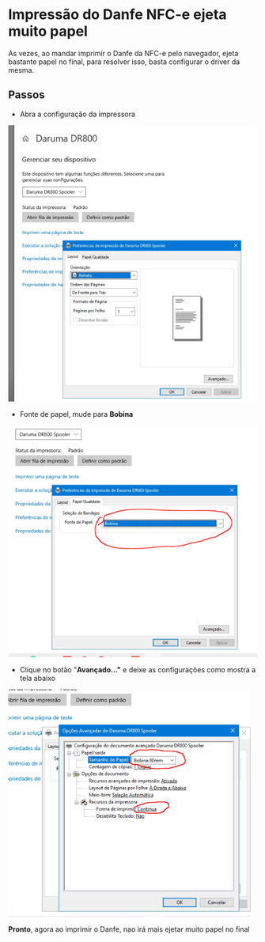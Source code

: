 # Impressão do Danfe NFC-e ejeta muito papel

As vezes, ao mandar imprimir o Danfe da NFC-e pelo navegador, ejeta bastante papel no final, para resolver isso, basta configurar o driver da mesma.

## Passos

* Abra a configuração da impressora

![](../../../../.gitbook/assets/passo1.PNG)

* Fonte de papel, mude para **Bobina**

![](../../../../.gitbook/assets/passo2.PNG)

* Clique no botão "**Avançado..."** e deixe as configurações como mostra a tela abaixo

![](../../../../.gitbook/assets/passo3.PNG)

**Pronto**, agora ao imprimir o Danfe, nao irá mais ejetar muito papel no final
